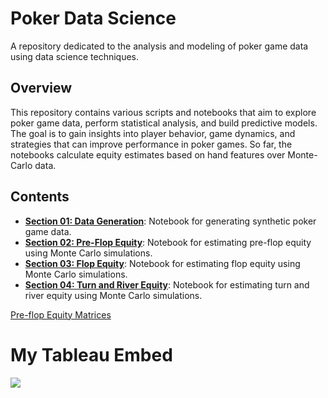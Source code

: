 # Poker Data Science #
A repository dedicated to the analysis and modeling of poker game data using data science techniques.
## Overview ##
This repository contains various scripts and notebooks that aim to explore poker game data, perform statistical analysis, and build predictive models. The goal is to gain insights into player behavior, game dynamics, and strategies that can improve performance in poker games. So far, the notebooks calculate equity estimates based on hand features over Monte-Carlo data.
## Contents ##
- **[Section 01: Data Generation](notebooks/01_data_generation.ipynb)**: Notebook for generating synthetic poker game data.
- **[Section 02: Pre-Flop Equity](notebooks/02_preflop_equity.ipynb)**: Notebook for estimating pre-flop equity using Monte Carlo simulations.
- **[Section 03: Flop Equity](notebooks/03_flop_equity.ipynb)**: Notebook for estimating flop equity using Monte Carlo simulations.
- **[Section 04: Turn and River Equity](notebooks/04_turn_river_equity.ipynb)**: Notebook for estimating turn and river equity using Monte Carlo simulations.

[Pre-flop Equity Matrices](https://public.tableau.com/shared/5HX3QMJ2D?:display_count=n&:origin=viz_share_link)

# My Tableau Embed

<div class='tableauPlaceholder' id='viz1758923885072' style='position: relative'><noscript><a href='#'><img alt=' ' src='https:&#47;&#47;public.tableau.com&#47;static&#47;images&#47;Po&#47;PokerData_17589075509900&#47;PreflopEquityMatrices&#47;1_rss.png' style='border: none' /></a></noscript><object class='tableauViz'  style='display:none;'><param name='host_url' value='https%3A%2F%2Fpublic.tableau.com%2F' /> <param name='embed_code_version' value='3' /> <param name='site_root' value='' /><param name='name' value='PokerData_17589075509900&#47;PreflopEquityMatrices' /><param name='tabs' value='yes' /><param name='toolbar' value='yes' /><param name='static_image' value='https:&#47;&#47;public.tableau.com&#47;static&#47;images&#47;Po&#47;PokerData_17589075509900&#47;PreflopEquityMatrices&#47;1.png' /> <param name='animate_transition' value='yes' /><param name='display_static_image' value='yes' /><param name='display_spinner' value='yes' /><param name='display_overlay' value='yes' /><param name='display_count' value='yes' /><param name='language' value='en-US' /></object></div>


